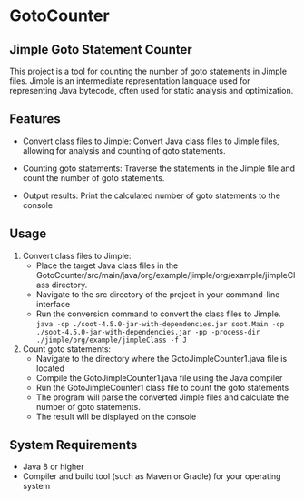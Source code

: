 # GotoCounter
## Jimple Goto Statement Counter
This project is a tool for counting the number of goto statements in Jimple files. Jimple is an intermediate representation language used for representing Java bytecode, often used for static analysis and optimization.
## Features
- Convert class files to Jimple: Convert Java class files to Jimple files, allowing for analysis and counting of goto statements.
* Counting goto statements: Traverse the statements in the Jimple file and count the number of goto statements.
+ Output results: Print the calculated number of goto statements to the console
## Usage
1. Convert class files to Jimple:
   - Place the target Java class files in the GotoCounter/src/main/java/org/example/jimple/org/example/jimpleClass directory.
   - Navigate to the src directory of the project in your command-line interface
   - Run the conversion command to convert the class files to Jimple. 
`java -cp ./soot-4.5.0-jar-with-dependencies.jar soot.Main -cp ./soot-4.5.0-jar-with-dependencies.jar -pp -process-dir ./jimple/org/example/jimpleClass -f J`
2. Count goto statements:
   - Navigate to the directory where the GotoJimpleCounter1.java file is located
   - Compile the GotoJimpleCounter1.java file using the Java compiler
   - Run the GotoJimpleCounter1 class file to count the goto statements
   - The program will parse the converted Jimple files and calculate the number of goto statements.
   - The result will be displayed on the console
## System Requirements
- Java 8 or higher
- Compiler and build tool (such as Maven or Gradle) for your operating system

  
